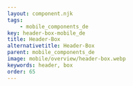 ```yaml
---
layout: component.njk
tags: 
    - mobile_components_de
key: header-box-mobile_de
title: Header-Box
alternativetitle: Header-Box
parent: mobile_components_de
image: mobile/overview/header-box.webp
keywords: header, box
order: 65
---
```





